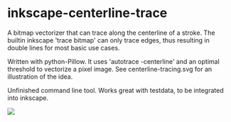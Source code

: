 inkscape-centerline-trace
=========================

A bitmap vectorizer that can trace along the centerline of a stroke. The builtin inkscape 'trace bitmap' can only trace edges, thus resulting in double lines for most basic use cases.

Written with python-Pillow. 
It uses 'autotrace -centerline' and an optimal threshold to vectorize a pixel image.
See centerline-tracing.svg for an illustration of the idea.

Unfinished command line tool. 
Works great with testdata, to be integrated into inkscape.

<img src="https://github.com/fablabnbg/inkscape-centerline-trace/blob/master/centerline-trace-poster.png"/>
